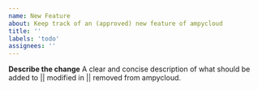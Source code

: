 ```yaml
---
name: New Feature
about: Keep track of an (approved) new feature of ampycloud
title: ''
labels: 'todo'
assignees: ''
---
```


**Describe the change**
A clear and concise description of what should be added to || modified in || removed from ampycloud.

<!--
This is to keep track of **dev-approved** code changes.

To **suggest** a new feature instead, head over to the ampycloud Github Discussions page:

https://github.com/MeteoSwiss/ampycloud/discussions
-->
